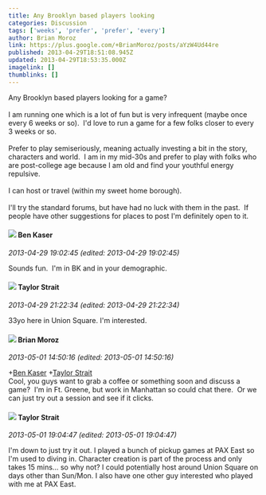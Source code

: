```yaml
---
title: Any Brooklyn based players looking
categories: Discussion
tags: ['weeks', 'prefer', 'prefer', 'every']
author: Brian Moroz
link: https://plus.google.com/+BrianMoroz/posts/aYzW4Ud44re
published: 2013-04-29T18:51:08.945Z
updated: 2013-04-29T18:53:35.000Z
imagelink: []
thumblinks: []
---
```


Any Brooklyn based players looking for a game?<br /><br />I am running one which is a lot of fun but is very infrequent (maybe once every 6 weeks or so).  I&#39;d love to run a game for a few folks closer to every 3 weeks or so.  <br /><br />Prefer to play semiseriously, meaning actually investing a bit in the story, characters and world.  I am in my mid-30s and prefer to play with folks who are post-college age because I am old and find your youthful energy repulsive.  <br /><br />I can host or travel (within my sweet home borough).  <br /><br />I&#39;ll try the standard forums, but have had no luck with them in the past.  If people have other suggestions for places to post I&#39;m definitely open to it.
<div id='comment z121wrmr0oezhzmyc04chzgyfrj2upl4pr00k'>
  <h4><img src='{{site.baseurl}}//images/avatars/105242297090382022608_photo.jpg'> Ben Kaser</h4>
      <p><cite>2013-04-29 19:02:45 (edited: 2013-04-29 19:02:45)</cite></p>
        <p>Sounds fun.  I&#39;m in BK and in your demographic.</p>
</div>
        

<div id='comment z121wrmr0oezhzmyc04chzgyfrj2upl4pr00k'>
  <h4><img src='{{site.baseurl}}//images/avatars/101675339321211836490_photo.jpg'> Taylor Strait</h4>
      <p><cite>2013-04-29 21:22:34 (edited: 2013-04-29 21:22:34)</cite></p>
        <p>33yo here in Union Square. I&#39;m interested.</p>
</div>
        

<div id='comment z121wrmr0oezhzmyc04chzgyfrj2upl4pr00k'>
  <h4><img src='{{site.baseurl}}//images/avatars/116765793442714699604_photo.jpg'> Brian Moroz</h4>
      <p><cite>2013-05-01 14:50:16 (edited: 2013-05-01 14:50:16)</cite></p>
        <p><span class="proflinkWrapper"><span class="proflinkPrefix">+</span><a class="proflink" href="https://plus.google.com/105242297090382022608" oid="105242297090382022608">Ben Kaser</a></span> <span class="proflinkWrapper"><span class="proflinkPrefix">+</span><a class="proflink" href="https://plus.google.com/101675339321211836490" oid="101675339321211836490">Taylor Strait</a></span> <br />Cool, you guys want to grab a coffee or something soon and discuss a game?  I&#39;m in Ft. Greene, but work in Manhattan so could chat there.  Or we can just try out a session and see if it clicks.</p>
</div>
        

<div id='comment z121wrmr0oezhzmyc04chzgyfrj2upl4pr00k'>
  <h4><img src='{{site.baseurl}}//images/avatars/101675339321211836490_photo.jpg'> Taylor Strait</h4>
      <p><cite>2013-05-01 19:04:47 (edited: 2013-05-01 19:04:47)</cite></p>
        <p>I&#39;m down to just try it out. I played a bunch of pickup games at PAX East so I&#39;m used to diving in. Character creation is part of the process and only takes 15 mins... so why not? I could potentially host around Union Square on days other than Sun/Mon. I also have one other guy interested who played with me at PAX East.</p>
</div>
        